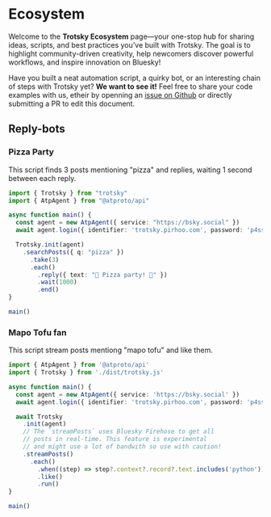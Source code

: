 # Ecosystem

Welcome to the **Trotsky Ecosystem** page—your one-stop hub for sharing ideas, scripts, and best practices you’ve built with Trotsky. The goal is to highlight community-driven creativity, help newcomers discover powerful workflows, and inspire innovation on Bluesky!

Have you built a neat automation script, a quirky bot, or an interesting chain of steps with Trotsky yet? **We want to see it!** Feel free to share your code examples with us, etheir by openning an [issue on Github](https://github.com/pirhoo/trotsky/issues) or directly submitting a PR to edit this document.

## Reply-bots

### Pizza Party

This script finds 3 posts mentioning "pizza" and replies, waiting 1 second between each reply.

```ts
import { Trotsky } from "trotsky"
import { AtpAgent } from "@atproto/api"

async function main() {
  const agent = new AtpAgent({ service: "https://bsky.social" })
  await agent.login({ identifier: 'trotsky.pirhoo.com', password: 'p4ssw0rd' })

  Trotsky.init(agent)
    .searchPosts({ q: "pizza" })
      .take(3)
      .each()
        .reply({ text: "🍕 Pizza party! 🍕" })
        .wait(1000)
        .end()
}

main()
```

### Mapo Tofu fan

This script stream posts mentiong "mapo tofu" and like them.

```ts
import { AtpAgent } from '@atproto/api'
import { Trotsky } from './dist/trotsky.js'

async function main() {
  const agent = new AtpAgent({ service: 'https://bsky.social' })
  await agent.login({ identifier: 'trotsky.pirhoo.com', password: 'p4ssw0rd' })

  await Trotsky
    .init(agent)
    // The `streamPosts` uses Bluesky Firehose to get all 
    // posts in real-time. This feature is experimental 
    // and might use a lot of bandwith so use with caution!
    .streamPosts()
      .each()
        .when((step) => step?.context?.record?.text.includes('python'))
        .like()
        .run()
}

main()
```
